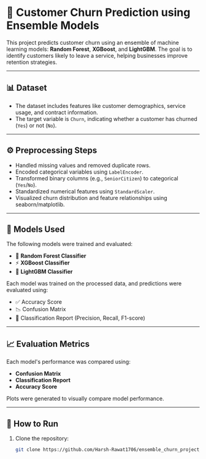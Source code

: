 # 🔄 Customer Churn Prediction using Ensemble Models

This project predicts customer churn using an ensemble of machine learning models: **Random Forest**, **XGBoost**, and **LightGBM**. The goal is to identify customers likely to leave a service, helping businesses improve retention strategies.

---

## 📊 Dataset

- The dataset includes features like customer demographics, service usage, and contract information.
- The target variable is `Churn`, indicating whether a customer has churned (`Yes`) or not (`No`).

---

## ⚙️ Preprocessing Steps

- Handled missing values and removed duplicate rows.
- Encoded categorical variables using `LabelEncoder`.
- Transformed binary columns (e.g., `SeniorCitizen`) to categorical (`Yes`/`No`).
- Standardized numerical features using `StandardScaler`.
- Visualized churn distribution and feature relationships using seaborn/matplotlib.

---

## 🧠 Models Used

The following models were trained and evaluated:

- 🌲 **Random Forest Classifier**
- ⚡ **XGBoost Classifier**
- 🌿 **LightGBM Classifier**

Each model was trained on the processed data, and predictions were evaluated using:

- ✅ Accuracy Score
- 📉 Confusion Matrix
- 📃 Classification Report (Precision, Recall, F1-score)

---

## 📈 Evaluation Metrics

Each model's performance was compared using:

- **Confusion Matrix**
- **Classification Report**
- **Accuracy Score**

Plots were generated to visually compare model performance.

---

## 📌 How to Run

1. Clone the repository:

   ```bash
   git clone https://github.com/Harsh-Rawat1706/ensemble_churn_project_with_xgb-lightgbm-randomforest.git
   
